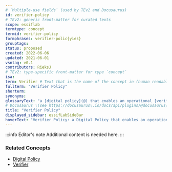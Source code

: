 ```yaml
---
# `Multiple-use fields` (used by TEv2 and Docusaurus)
id: verifier-policy
# TEv2: generic front-matter for curated texts
scope: essiflab
termtype: concept
termid: verifier-policy
formphrases: verifier-polic{yies}
grouptags:
status: proposed
created: 2022-06-06
updated: 2021-06-01
vsntag: v0.1
contributors: RieksJ
# TEv2: type-specific front-matter for type `concept`
isa:
term: Verifier # Text that is the name of the concept in (human readable) texts.
fullterm: "Verifier Policy"
shorterm:
synonyms:
glossaryText: "a [digital policy](@) that enables an operational [verifier](@) component to function in accordance with the [objectives](@) of its [principal](@)."
# Docusaurus \(see https://docusaurus\.io/docs/api/plugins/@docusaurus/plugin-content-docs#markdown-front-matter\):
title: "Verifier Policy"
displayed_sidebar: essifLabSideBar
hoverText: "Verifier Policy: a Digital Policy that enables an operational Verifier component to function in accordance with the Objectives of its Principal."
---
```


:::info Editor's note
Additional content is needed here.
:::

### Related Concepts
- [Digital Policy](@)
- [Verifier](@)
